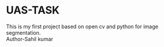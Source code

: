 # UAS-TASK
This is my first project based on open cv and python for image segmentation.
<br>
Author-Sahil kumar
